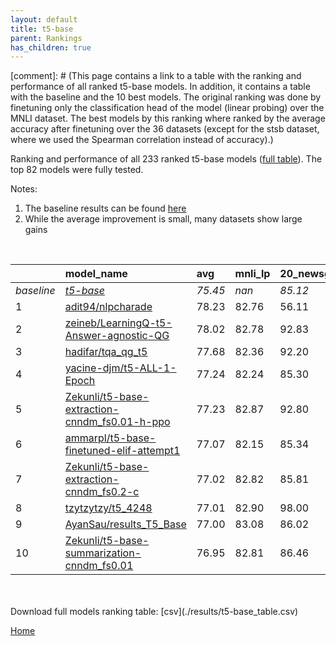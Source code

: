 ```yaml
---
layout: default
title: t5-base
parent: Rankings
has_children: true
---
```

[comment]: # (This page contains a link to a table with the ranking and performance of all ranked t5-base models. In addition, it contains a table with the baseline and the 10 best models. The original ranking was done by finetuning only the classification head of the model (linear probing) over the MNLI dataset.  The best models  by this ranking where ranked by the average accuracy after finetuning over the 36 datasets (except for the stsb dataset, where we used the Spearman correlation instead of accuracy).)

Ranking and performance of all 233 ranked t5-base models ([full table](./results/t5-base_table.csv)).  The top 82 models were fully tested.

Notes:
1. The baseline results can be found [here](t5-base_pretrain_scores_table)
1. While the average improvement is small, many datasets show large gains

<br>


|            | model_name                                                                                                                                                                                                                                                                                                                                                                                                                                                                                                                                                                                                                                                                                                                       | avg     | mnli_lp   | 20_newsgroup   | ag_news   | amazon_reviews_multi   | anli    | boolq   | cb      | cola    | copa    | dbpedia   | esnli   | financial_phrasebank   | imdb    | isear   | mnli    | mrpc    | multirc   | poem_sentiment   | qnli    | qqp     | rotten_tomatoes   | rte     | sst2    | sst_5bins   | stsb    | trec_coarse   | trec_fine   | tweet_ev_emoji   | tweet_ev_emotion   | tweet_ev_hate   | tweet_ev_irony   | tweet_ev_offensive   | tweet_ev_sentiment   | wic     | wnli    | wsc     | yahoo_answers   |
|:-----------|:---------------------------------------------------------------------------------------------------------------------------------------------------------------------------------------------------------------------------------------------------------------------------------------------------------------------------------------------------------------------------------------------------------------------------------------------------------------------------------------------------------------------------------------------------------------------------------------------------------------------------------------------------------------------------------------------------------------------------------|:--------|:----------|:---------------|:----------|:-----------------------|:--------|:--------|:--------|:--------|:--------|:----------|:--------|:-----------------------|:--------|:--------|:--------|:--------|:----------|:-----------------|:--------|:--------|:------------------|:--------|:--------|:------------|:--------|:--------------|:------------|:-----------------|:-------------------|:----------------|:-----------------|:---------------------|:---------------------|:--------|:--------|:--------|:----------------|
| *baseline* | *[t5-base](t5-base_pretrain_scores_table)*                                                                                                                                                                                                                                                                                                                                                                                                                                                                                                                                                                                                                                                                                       | *75.45* | *nan*     | *85.12*        | *89.42*   | *66.54*                | *47.05* | *76.66* | *75.54* | *81.91* | *49.65* | *76.41*   | *89.72* | *85.30*                | *92.33* | *71.28* | *83.80* | *85.66* | *60.28*   | *74.42*          | *90.38* | *88.94* | *88.61*           | *73.68* | *93.84* | *55.55*     | *85.31* | *97.21*       | *92.33*     | *44.88*          | *79.51*            | *52.74*         | *73.74*          | *84.03*              | *70.21*              | *67.19* | *55.35* | *60.00* | *71.59*         |
| 1          | [adit94/nlpcharade](model_gain_chart?avg=2.78&mnli_lp=nan&20_newsgroup=-29.01&ag_news=2.38&amazon_reviews_multi=4.40&anli=1.58&boolq=10.84&cb=-8.92&cola=-2.62&copa=39.82&dbpedia=12.81&esnli=0.60&financial_phrasebank=1.31&imdb=-10.84&isear=26.32&mnli=8.64&mrpc=3.06&multirc=12.08&poem_sentiment=-29.04&qnli=-34.05&qqp=1.74&rotten_tomatoes=-36.72&rte=16.64&sst2=-9.88&sst_5bins=18.68&stsb=-5.99&trec_coarse=-30.77&trec_fine=-0.01&tweet_ev_emoji=47.56&tweet_ev_emotion=10.81&tweet_ev_hate=21.50&tweet_ev_irony=10.21&tweet_ev_offensive=-13.09&tweet_ev_sentiment=16.40&wic=4.61&wnli=0.99&wsc=17.17&yahoo_answers=21.01&model_name=adit94%2Fnlpcharade&base_name=t5-base)                                           | 78.23   | 82.76     | 56.11          | 91.80     | 70.95                  | 48.62   | 87.50   | 66.61   | 79.29   | 89.47   | 89.21     | 90.32   | 86.62                  | 81.49   | 97.60   | 92.44   | 88.73   | 72.36     | 45.38            | 56.34   | 90.68   | 51.89             | 90.32   | 83.95   | 74.23       | 79.33   | 66.44         | 92.32       | 92.44            | 90.32              | 74.23           | 83.95            | 70.95                | 86.62                | 71.80   | 56.34   | 77.17   | 92.60           |
| 2          | [zeineb/LearningQ-t5-Answer-agnostic-QG](model_gain_chart?avg=2.57&mnli_lp=nan&20_newsgroup=7.72&ag_news=-17.39&amazon_reviews_multi=25.92&anli=1.23&boolq=9.06&cb=-16.52&cola=5.10&copa=19.00&dbpedia=10.13&esnli=0.83&financial_phrasebank=-11.30&imdb=-25.69&isear=4.79&mnli=2.87&mrpc=5.14&multirc=-1.63&poem_sentiment=19.27&qnli=2.07&qqp=-1.06&rotten_tomatoes=-14.12&rte=0.32&sst2=-7.16&sst_5bins=29.45&stsb=-7.36&trec_coarse=-41.73&trec_fine=-3.21&tweet_ev_emoji=45.67&tweet_ev_emotion=1.98&tweet_ev_hate=-1.25&tweet_ev_irony=0.75&tweet_ev_offensive=0.97&tweet_ev_sentiment=0.21&wic=22.41&wnli=-0.42&wsc=12.49&yahoo_answers=13.94&model_name=zeineb%2FLearningQ-t5-Answer-agnostic-QG&base_name=t5-base)      | 78.02   | 82.78     | 92.83          | 72.03     | 92.46                  | 48.28   | 85.71   | 59.01   | 87.01   | 68.65   | 86.54     | 90.55   | 74.01                  | 66.64   | 76.07   | 86.68   | 90.81   | 58.65     | 93.69            | 92.46   | 87.88   | 74.49             | 74.01   | 86.68   | 85.00       | 77.95   | 55.48         | 89.12       | 90.55            | 81.49              | 51.48           | 74.49            | 85.00                | 70.42                | 89.60   | 54.93   | 72.49   | 85.53           |
| 3          | [hadifar/tqa_qg_t5](model_gain_chart?avg=2.23&mnli_lp=nan&20_newsgroup=7.08&ag_news=-18.15&amazon_reviews_multi=19.06&anli=1.48&boolq=21.14&cb=13.39&cola=1.12&copa=6.23&dbpedia=9.43&esnli=-41.19&financial_phrasebank=-39.30&imdb=-3.77&isear=21.34&mnli=8.51&mrpc=-15.91&multirc=33.87&poem_sentiment=18.40&qnli=-10.96&qqp=0.50&rotten_tomatoes=-32.27&rte=-24.39&sst2=-27.36&sst_5bins=38.14&stsb=6.69&trec_coarse=-14.52&trec_fine=5.67&tweet_ev_emoji=37.17&tweet_ev_emotion=-26.95&tweet_ev_hate=23.16&tweet_ev_irony=10.33&tweet_ev_offensive=-13.39&tweet_ev_sentiment=15.58&wic=-15.24&wnli=35.35&wsc=23.60&yahoo_answers=6.41&model_name=hadifar%2Ftqa_qg_t5&base_name=t5-base)                                      | 77.68   | 82.36     | 92.20          | 71.27     | 85.60                  | 48.53   | 97.80   | 88.93   | 83.03   | 55.88   | 85.83     | 48.53   | 46.01                  | 88.56   | 92.62   | 92.31   | 69.75   | 94.15     | 92.82            | 79.42   | 89.43   | 56.33             | 49.30   | 66.48   | 93.69       | 92.00   | 82.69         | 98.00       | 82.05            | 52.56              | 75.89           | 84.07            | 70.64                | 85.79                | 51.95   | 90.71   | 83.60   | 78.00           |
| 4          | [yacine-djm/t5-ALL-1-Epoch](model_gain_chart?avg=1.79&mnli_lp=nan&20_newsgroup=0.19&ag_news=0.21&amazon_reviews_multi=0.32&anli=3.45&boolq=3.01&cb=13.75&cola=0.16&copa=5.35&dbpedia=0.93&esnli=0.50&financial_phrasebank=-0.00&imdb=0.06&isear=-0.68&mnli=2.82&mrpc=3.06&multirc=0.63&poem_sentiment=8.27&qnli=1.97&qqp=1.96&rotten_tomatoes=0.42&rte=6.10&sst2=0.32&sst_5bins=-1.16&stsb=3.19&trec_coarse=0.39&trec_fine=-0.73&tweet_ev_emoji=0.15&tweet_ev_emotion=1.91&tweet_ev_hate=0.16&tweet_ev_irony=1.13&tweet_ev_offensive=0.27&tweet_ev_sentiment=-0.49&wic=3.65&wnli=-0.42&wsc=3.46&yahoo_answers=0.14&model_name=yacine-djm%2Ft5-ALL-1-Epoch&base_name=t5-base)                                                     | 77.24   | 82.24     | 85.30          | 89.63     | 66.86                  | 50.50   | 79.66   | 89.29   | 82.07   | 55.00   | 77.33     | 90.22   | 85.30                  | 92.39   | 70.60   | 86.63   | 88.73   | 60.91     | 82.69            | 92.35   | 90.90   | 89.02             | 79.78   | 94.15   | 54.39       | 88.51   | 97.60         | 91.60       | 45.03            | 81.42              | 52.90           | 74.87            | 84.30                | 69.72                | 70.85   | 54.93   | 63.46   | 71.73           |
| 5          | [Zekunli/t5-base-extraction-cnndm_fs0.01-h-ppo](model_gain_chart?avg=1.78&mnli_lp=nan&20_newsgroup=7.68&ag_news=-17.65&amazon_reviews_multi=-21.00&anli=0.79&boolq=2.95&cb=11.96&cola=0.35&copa=4.35&dbpedia=8.67&esnli=0.98&financial_phrasebank=-3.39&imdb=-4.24&isear=1.02&mnli=6.90&mrpc=0.86&multirc=0.90&poem_sentiment=18.27&qnli=-42.54&qqp=2.06&rotten_tomatoes=-33.90&rte=3.57&sst2=-7.74&sst_5bins=37.68&stsb=3.40&trec_coarse=-9.71&trec_fine=5.87&tweet_ev_emoji=8.92&tweet_ev_emotion=-1.83&tweet_ev_hate=31.45&tweet_ev_irony=-3.82&tweet_ev_offensive=8.59&tweet_ev_sentiment=7.05&wic=0.05&wnli=0.99&wsc=29.43&yahoo_answers=5.04&model_name=Zekunli%2Ft5-base-extraction-cnndm_fs0.01-h-ppo&base_name=t5-base) | 77.23   | 82.87     | 92.80          | 71.77     | 45.54                  | 47.84   | 79.60   | 87.50   | 82.26   | 54.00   | 85.08     | 90.71   | 81.91                  | 88.09   | 72.30   | 90.71   | 86.52   | 61.18     | 92.70            | 47.84   | 90.99   | 54.71             | 77.26   | 86.10   | 93.23       | 88.71   | 87.50         | 98.20       | 53.80            | 77.68              | 84.19           | 69.92            | 92.62                | 77.26                | 67.24   | 56.34   | 89.43   | 76.63           |
| 6          | [ammarpl/t5-base-finetuned-elif-attempt1](model_gain_chart?avg=1.62&mnli_lp=nan&20_newsgroup=0.23&ag_news=-0.22&amazon_reviews_multi=-0.26&anli=1.45&boolq=2.00&cb=17.32&cola=-0.03&copa=5.35&dbpedia=0.53&esnli=0.41&financial_phrasebank=0.09&imdb=0.32&isear=1.47&mnli=3.30&mrpc=0.61&multirc=0.82&poem_sentiment=5.38&qnli=2.55&qqp=1.79&rotten_tomatoes=-1.27&rte=0.32&sst2=-0.72&sst_5bins=-0.53&stsb=2.43&trec_coarse=0.59&trec_fine=0.27&tweet_ev_emoji=1.08&tweet_ev_emotion=2.40&tweet_ev_hate=1.04&tweet_ev_irony=4.19&tweet_ev_offensive=-0.66&tweet_ev_sentiment=0.14&wic=2.55&wnli=0.99&wsc=3.46&yahoo_answers=-0.96&model_name=ammarpl%2Ft5-base-finetuned-elif-attempt1&base_name=t5-base)                       | 77.07   | 82.15     | 85.34          | 89.20     | 66.28                  | 48.50   | 78.65   | 92.86   | 81.88   | 55.00   | 76.93     | 90.14   | 85.40                  | 92.65   | 72.75   | 87.10   | 86.27   | 61.10     | 79.81            | 92.93   | 90.72   | 87.34             | 74.01   | 93.12   | 55.02       | 87.75   | 97.80         | 92.60       | 45.96            | 81.91              | 53.77           | 77.93            | 83.37                | 70.35                | 69.75   | 56.34   | 63.46   | 70.63           |
| 7          | [Zekunli/t5-base-extraction-cnndm_fs0.2-c](model_gain_chart?avg=1.57&mnli_lp=nan&20_newsgroup=0.69&ag_news=-0.05&amazon_reviews_multi=0.22&anli=1.36&boolq=2.33&cb=10.18&cola=-0.70&copa=5.35&dbpedia=1.26&esnli=0.65&financial_phrasebank=0.90&imdb=-0.02&isear=-0.09&mnli=2.43&mrpc=3.31&multirc=0.88&poem_sentiment=11.15&qnli=2.42&qqp=1.84&rotten_tomatoes=-0.24&rte=4.30&sst2=-0.60&sst_5bins=-0.44&stsb=3.45&trec_coarse=0.19&trec_fine=-0.13&tweet_ev_emoji=0.73&tweet_ev_emotion=2.83&tweet_ev_hate=-0.92&tweet_ev_irony=1.38&tweet_ev_offensive=1.43&tweet_ev_sentiment=0.29&wic=1.93&wnli=0.99&wsc=-3.27&yahoo_answers=0.54&model_name=Zekunli%2Ft5-base-extraction-cnndm_fs0.2-c&base_name=t5-base)                  | 77.02   | 82.82     | 85.81          | 89.37     | 66.76                  | 48.41   | 78.99   | 85.71   | 81.21   | 55.00   | 77.67     | 90.37   | 86.20                  | 92.31   | 71.19   | 86.23   | 88.97   | 61.16     | 85.58            | 92.81   | 90.78   | 88.37             | 77.98   | 93.23   | 55.11       | 88.76   | 97.40         | 92.20       | 45.61            | 82.34              | 51.82           | 75.13            | 85.47                | 70.50                | 69.12   | 56.34   | 56.73   | 72.13           |
| 8          | [tzytzytzy/t5_4248](model_gain_chart?avg=1.56&mnli_lp=nan&20_newsgroup=12.88&ag_news=-17.12&amazon_reviews_multi=-20.34&anli=1.42&boolq=2.67&cb=11.96&cola=-0.13&copa=11.78&dbpedia=9.60&esnli=0.81&financial_phrasebank=-3.88&imdb=-36.31&isear=0.42&mnli=-6.55&mrpc=4.29&multirc=8.37&poem_sentiment=14.13&qnli=-34.05&qqp=1.73&rotten_tomatoes=5.09&rte=16.85&sst2=-8.24&sst_5bins=11.27&stsb=3.07&trec_coarse=-4.69&trec_fine=-7.71&tweet_ev_emoji=7.61&tweet_ev_emotion=-5.40&tweet_ev_hate=30.40&tweet_ev_irony=-2.97&tweet_ev_offensive=3.20&tweet_ev_sentiment=22.43&wic=-3.73&wnli=-6.88&wsc=29.13&yahoo_answers=5.14&model_name=tzytzytzy%2Ft5_4248&base_name=t5-base)                                                 | 77.01   | 82.90     | 98.00          | 72.29     | 46.20                  | 48.47   | 79.33   | 87.50   | 81.78   | 61.43   | 86.01     | 90.53   | 81.42                  | 56.02   | 71.70   | 77.26   | 89.95   | 68.65     | 88.56            | 56.34   | 90.67   | 93.69             | 90.53   | 85.60   | 66.82       | 88.38   | 92.52         | 84.62       | 52.49            | 74.11              | 83.14           | 70.77            | 87.24                | 92.64                | 63.46   | 48.47   | 89.13   | 76.73           |
| 9          | [AyanSau/results_T5_Base](model_gain_chart?avg=1.55&mnli_lp=nan&20_newsgroup=0.90&ag_news=-0.19&amazon_reviews_multi=-0.10&anli=2.14&boolq=2.61&cb=13.75&cola=-2.14&copa=-0.65&dbpedia=-0.27&esnli=0.86&financial_phrasebank=0.50&imdb=0.37&isear=0.36&mnli=2.73&mrpc=1.35&multirc=1.15&poem_sentiment=10.19&qnli=2.18&qqp=1.49&rotten_tomatoes=-0.33&rte=3.94&sst2=-0.14&sst_5bins=0.33&stsb=3.23&trec_coarse=0.99&trec_fine=0.07&tweet_ev_emoji=0.38&tweet_ev_emotion=1.84&tweet_ev_hate=0.23&tweet_ev_irony=5.21&tweet_ev_offensive=0.27&tweet_ev_sentiment=0.30&wic=2.71&wnli=0.99&wsc=-1.35&yahoo_answers=-0.12&model_name=AyanSau%2Fresults_T5_Base&base_name=t5-base)                                                     | 77.00   | 83.08     | 86.02          | 89.23     | 66.44                  | 49.19   | 79.27   | 89.29   | 79.77   | 49.00   | 76.13     | 90.58   | 85.80                  | 92.70   | 71.64   | 86.53   | 87.01   | 61.43     | 84.62            | 92.57   | 90.42   | 88.27             | 77.62   | 93.69   | 55.88       | 88.54   | 98.20         | 92.40       | 45.27            | 81.35              | 52.96           | 78.95            | 84.30                | 70.51                | 69.91   | 56.34   | 58.65   | 71.47           |
| 10         | [Zekunli/t5-base-summarization-cnndm_fs0.01](model_gain_chart?avg=1.50&mnli_lp=nan&20_newsgroup=1.34&ag_news=0.21&amazon_reviews_multi=-0.06&anli=1.92&boolq=2.52&cb=11.96&cola=0.45&copa=-0.65&dbpedia=0.13&esnli=0.69&financial_phrasebank=-1.80&imdb=0.25&isear=-0.16&mnli=2.80&mrpc=0.12&multirc=-0.15&poem_sentiment=11.15&qnli=2.51&qqp=1.88&rotten_tomatoes=-0.71&rte=2.85&sst2=0.09&sst_5bins=-0.26&stsb=2.67&trec_coarse=0.19&trec_fine=0.47&tweet_ev_emoji=0.50&tweet_ev_emotion=1.28&tweet_ev_hate=2.08&tweet_ev_irony=3.30&tweet_ev_offensive=-0.43&tweet_ev_sentiment=0.65&wic=1.14&wnli=0.99&wsc=3.46&yahoo_answers=0.48&model_name=Zekunli%2Ft5-base-summarization-cnndm_fs0.01&base_name=t5-base)                | 76.95   | 82.81     | 86.46          | 89.63     | 66.48                  | 48.97   | 79.17   | 87.50   | 82.36   | 49.00   | 76.53     | 90.41   | 83.50                  | 92.58   | 71.12   | 86.60   | 85.78   | 60.13     | 85.58            | 92.90   | 90.82   | 87.90             | 76.53   | 93.92   | 55.29       | 87.98   | 97.40         | 92.80       | 45.38            | 80.79              | 54.81           | 77.04            | 83.60                | 70.86                | 68.34   | 56.34   | 63.46   | 72.07           |


<br>
<br>
Download full models ranking table: [csv](./results/t5-base_table.csv)

[Home](.)